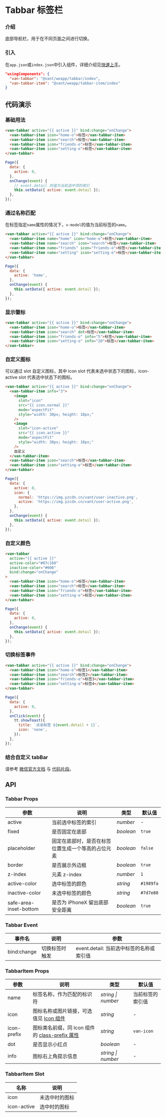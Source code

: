 # Tabbar 标签栏

### 介绍

底部导航栏，用于在不同页面之间进行切换。

### 引入

在`app.json`或`index.json`中引入组件，详细介绍见[快速上手](#/quickstart#yin-ru-zu-jian)。

```json
"usingComponents": {
  "van-tabbar": "@vant/weapp/tabbar/index",
  "van-tabbar-item": "@vant/weapp/tabbar-item/index"
}
```

## 代码演示

### 基础用法

```html
<van-tabbar active="{{ active }}" bind:change="onChange">
  <van-tabbar-item icon="home-o">标签</van-tabbar-item>
  <van-tabbar-item icon="search">标签</van-tabbar-item>
  <van-tabbar-item icon="friends-o">标签</van-tabbar-item>
  <van-tabbar-item icon="setting-o">标签</van-tabbar-item>
</van-tabbar>
```

```javascript
Page({
  data: {
    active: 0,
  },
  onChange(event) {
    // event.detail 的值为当前选中项的索引
    this.setData({ active: event.detail });
  },
});
```

### 通过名称匹配

在标签指定`name`属性的情况下，`v-model`的值为当前标签的`name`。

```html
<van-tabbar active="{{ active }}" bind:change="onChange">
  <van-tabbar-item name="home" icon="home-o">标签</van-tabbar-item>
  <van-tabbar-item name="search" icon="search">标签</van-tabbar-item>
  <van-tabbar-item name="friends" icon="friends-o">标签</van-tabbar-item>
  <van-tabbar-item name="setting" icon="setting-o">标签</van-tabbar-item>
</van-tabbar>
```

```javascript
Page({
  data: {
    active: 'home',
  },
  onChange(event) {
    this.setData({ active: event.detail });
  },
});
```

### 显示徽标

```html
<van-tabbar active="{{ active }}" bind:change="onChange">
  <van-tabbar-item icon="home-o">标签</van-tabbar-item>
  <van-tabbar-item icon="search" dot>标签</van-tabbar-item>
  <van-tabbar-item icon="friends-o" info="5">标签</van-tabbar-item>
  <van-tabbar-item icon="setting-o" info="20">标签</van-tabbar-item>
</van-tabbar>
```

### 自定义图标

可以通过 slot 自定义图标，其中 icon slot 代表未选中状态下的图标，icon-active slot 代表选中状态下的图标。

```html
<van-tabbar active="{{ active }}" bind:change="onChange">
  <van-tabbar-item info="3">
    <image
      slot="icon"
      src="{{ icon.normal }}"
      mode="aspectFit"
      style="width: 30px; height: 18px;"
    />
    <image
      slot="icon-active"
      src="{{ icon.active }}"
      mode="aspectFit"
      style="width: 30px; height: 18px;"
    />
    自定义
  </van-tabbar-item>
  <van-tabbar-item icon="search">标签</van-tabbar-item>
  <van-tabbar-item icon="setting-o">标签</van-tabbar-item>
</van-tabbar>
```

```javascript
Page({
  data: {
    active: 0,
    icon: {
      normal: 'https://img.yzcdn.cn/vant/user-inactive.png',
      active: 'https://img.yzcdn.cn/vant/user-active.png',
    },
  },
  onChange(event) {
    this.setData({ active: event.detail });
  },
});
```

### 自定义颜色

```html
<van-tabbar
  active="{{ active }}"
  active-color="#07c160"
  inactive-color="#000"
  bind:change="onChange"
>
  <van-tabbar-item icon="home-o">标签</van-tabbar-item>
  <van-tabbar-item icon="search">标签</van-tabbar-item>
  <van-tabbar-item icon="friends-o">标签</van-tabbar-item>
  <van-tabbar-item icon="setting-o">标签</van-tabbar-item>
</van-tabbar>
```

```javascript
Page({
  data: {
    active: 0,
  },
  onChange(event) {
    this.setData({ active: event.detail });
  },
});
```

### 切换标签事件

```html
<van-tabbar active="{{ active }}" bind:change="onChange">
  <van-tabbar-item icon="home-o">标签1</van-tabbar-item>
  <van-tabbar-item icon="search">标签2</van-tabbar-item>
  <van-tabbar-item icon="friends-o">标签3</van-tabbar-item>
  <van-tabbar-item icon="setting-o">标签4</van-tabbar-item>
</van-tabbar>
```

```javascript
Page({
  data: {
    active: 0,
  },
  onClick(event) {
    tt.showToast({
      title: `点击标签 ${event.detail + 1}`,
      icon: 'none',
    });
  },
});
```

### 结合自定义 tabBar

请参考 [微信官方文档](https://developers.weixin.qq.com/miniprogram/dev/framework/ability/custom-tabbar.html) 与 [代码片段](https://developers.weixin.qq.com/s/vaXgTsmQ7hnm)。

## API

### Tabbar Props

| 参数 | 说明 | 类型 | 默认值 |
| --- | --- | --- | --- |
| active | 当前选中标签的索引 | _number_ | - |
| fixed | 是否固定在底部 | _boolean_ | `true` |
| placeholder | 固定在底部时，是否在标签位置生成一个等高的占位元素 | _boolean_ | `false` |
| border | 是否展示外边框 | _boolean_ | `true` |
| z-index | 元素 z-index | _number_ | `1` |
| active-color | 选中标签的颜色 | _string_ | `#1989fa` |
| inactive-color | 未选中标签的颜色 | _string_ | `#7d7e80` |
| safe-area-inset-bottom | 是否为 iPhoneX 留出底部安全距离 | _boolean_ | `true` |

### Tabbar Event

| 事件名      | 说明           | 参数                                     |
| ----------- | -------------- | ---------------------------------------- |
| bind:change | 切换标签时触发 | event.detail: 当前选中标签的名称或索引值 |

### TabbarItem Props

| 参数 | 说明 | 类型 | 默认值 |
| --- | --- | --- | --- |
| name | 标签名称，作为匹配的标识符 | _string \| number_ | 当前标签的索引值 |
| icon | 图标名称或图片链接，可选值见 [Icon 组件](#/icon) | _string_ | - |
| icon-prefix | 图标类名前缀，同 Icon 组件的 [class-prefix 属性](#/icon#props) | _string_ | `van-icon` |
| dot | 是否显示小红点 | _boolean_ | - |
| info | 图标右上角提示信息 | _string \| number_ | - |

### TabbarItem Slot

| 名称        | 说明           |
| ----------- | -------------- |
| icon        | 未选中时的图标 |
| icon-active | 选中时的图标   |
